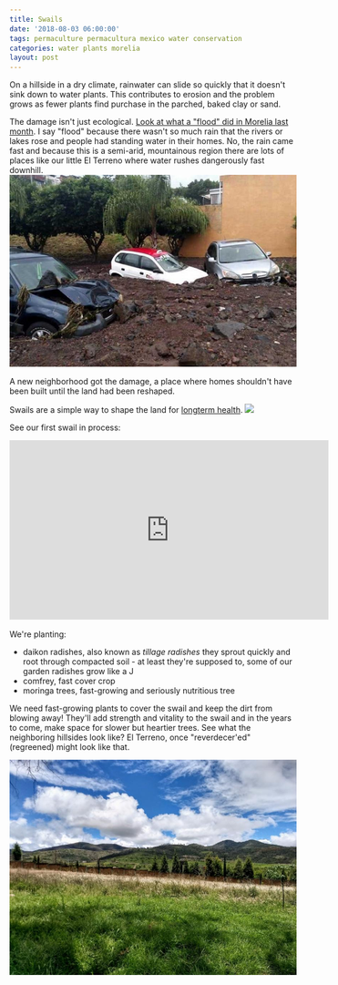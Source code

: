 ```yaml
---
title: Swails
date: '2018-08-03 06:00:00'
tags: permaculture permacultura mexico water conservation
categories: water plants morelia
layout: post
---
```


On a hillside in a dry climate, rainwater can slide so quickly that it doesn't sink down to water plants. This contributes to erosion and the problem grows as fewer plants find purchase in the parched, baked clay or sand.

The damage isn't just ecological. [Look at what a "flood" did in Morelia last month](https://mexiconewsdaily.com/news/heavy-rains-create-havoc-in-morelia/). I say "flood" because there wasn't so much rain that the rivers or lakes rose and people had standing water in their homes. No, the rain came fast and because this is a semi-arid, mountainous region there are lots of places like our little El Terreno where water rushes dangerously fast downhill.
![](images/morelia_cars_.jpg)

A new neighborhood got the damage, a place where homes shouldn't have been built until the land had been reshaped.

Swails are a simple way to shape the land for [longterm health](http://permaculture-and-sanity.com/pcarticles/permaculture-earthworks-and-swales.php).
![](images/swail_profile_.jpg)

See our first swail in process:
<iframe width="560" height="315" src="https://www.youtube-nocookie.com/embed/exNNq87lQ2w" frameborder="0" allow="autoplay; encrypted-media" allowfullscreen></iframe>

We're planting:
* daikon radishes, also known as *tillage radishes* they sprout quickly and root through compacted soil - at least they're supposed to, some of our garden radishes grow like a J
* comfrey, fast cover crop
* moringa trees, fast-growing and seriously nutritious tree

We need fast-growing plants to cover the swail and keep the dirt from blowing away! They'll add strength and vitality to the swail and in the years to come, make space for slower but heartier trees. See what the neighboring hillsides look like? El Terreno, once "reverdecer'ed" (regreened) might look like that.

[![](/images/eastish_hills_.jpg)](/images/eastish_hills.jpg)